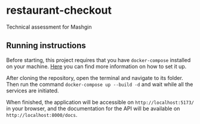 # restaurant-checkout
Technical assessment for Mashgin

## Running instructions

Before starting, this project requires that you have `docker-compose` 
installed on your machine. [Here](https://docs.docker.com/compose/install/)
you can find more information on how to set it up.

After cloning the repository, open the terminal and navigate to its folder. Then run the command
`docker-compose up --build -d` and wait while all the services are initiated. 

When finished, the application will be accessible on `http://localhost:5173/` in your browser, and
the documentation for the API will be available on `http://localhost:8000/docs`.